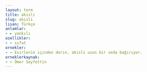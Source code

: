 ```yaml
---
layout: term
title: akisli
slug: akisli
lisan: Türkçe
anlamlar:
- ► yankılı
ozellikler:
- - sıfat
ornekler:
- - Esirlerin içinden derin, akisli uzun bir seda bağırıyor.
orneklerkaynak:
- - Ömer Seyfettin
---
```

